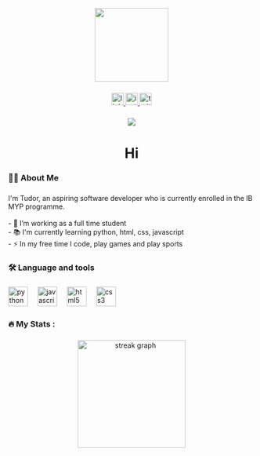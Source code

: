 <div align="center">
  <img height="150" src="https://i.giphy.com/media/v1.Y2lkPTc5MGI3NjExMWtuemtkY3Fybjl6MnEyemczbTV6dzR3Ynh5NmloZTR0bWgxaHEwNyZlcD12MV9pbnRlcm5hbF9naWZfYnlfaWQmY3Q9Zw/3oKIPnAiaMCws8nOsE/giphy.gif"  />
</div>

###

<div align="center">
  <a href="https://linkedin.com/in/tudorpercec" target="_blank">
    <img src="https://img.shields.io/static/v1?message=LinkedIn&logo=linkedin&label=&color=0077B5&logoColor=white&labelColor=&style=for-the-badge" height="25" alt="linkedin logo"  />
  </a>
  <a href="https://instagram.com/tud09r/" target="_blank">
    <img src="https://img.shields.io/static/v1?message=Instagram&logo=instagram&label=&color=E4405F&logoColor=white&labelColor=&style=for-the-badge" height="25" alt="instagram logo"  />
  </a>
  <a href="https://www.twitch.tv/percectudor" target="_blank">
    <img src="https://img.shields.io/static/v1?message=Twitch&logo=twitch&label=&color=9146FF&logoColor=white&labelColor=&style=for-the-badge" height="25" alt="twitch logo"  />
  </a>
</div>

###

<div align="center">
  <img src="https://visitor-badge.laobi.icu/badge?page_id=18wastaken.18wastaken&"  />
</div>

###

<h1 align="center">Hi</h1>

###

<h3 align="left">👨‍💻  About Me</h3>

###

<p align="left">I'm Tudor, an aspiring software developer who is currently enrolled in the IB MYP programme.<br><br>- 🔭 I’m working as a full time student<br>- 📚 I'm currently learning python, html, css, javascript<br>- ⚡ In my free time I code, play games and play sports</p>

###

<h3 align="left">🛠 Language and tools</h3>

###

<div align="left">
  <img src="https://cdn.jsdelivr.net/gh/devicons/devicon/icons/python/python-original.svg" height="40" alt="python logo"  />
  <img width="12" />
  <img src="https://cdn.jsdelivr.net/gh/devicons/devicon/icons/javascript/javascript-original.svg" height="40" alt="javascript logo"  />
  <img width="12" />
  <img src="https://cdn.jsdelivr.net/gh/devicons/devicon/icons/html5/html5-original.svg" height="40" alt="html5 logo"  />
  <img width="12" />
  <img src="https://cdn.jsdelivr.net/gh/devicons/devicon/icons/css3/css3-original.svg" height="40" alt="css3 logo"  />
</div>

###

<h3 align="left">🔥   My Stats :</h3>

###

<div align="center">
  <img src="https://streak-stats.demolab.com?user=18wastaken&locale=en&mode=daily&theme=dark&hide_border=false&border_radius=5&order=3" height="220" alt="streak graph"  />
</div>

###
